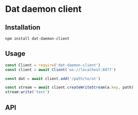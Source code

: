 # Dat daemon client

## Installation

```
npm install dat-daemon-client
```

## Usage

```javascript
const Client = require('dat-daemon-client')
const client = await Client('ws://localhost:8477')

const dat = await client.add('/path/to/at')

const stream = await client.createWriteStream(a.key, path)
stream.write('test')
```

## API
